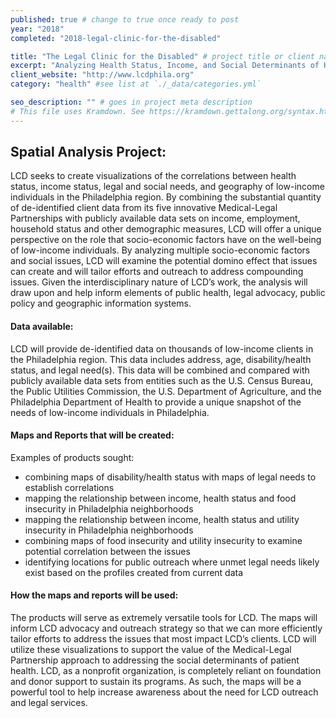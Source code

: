 ```yaml
---
published: true # change to true once ready to post
year: "2018"
completed: "2018-legal-clinic-for-the-disabled"

title: "The Legal Clinic for the Disabled" # project title or client name
excerpt: "Analyzing Health Status, Income, and Social Determinants of Health Across Philadelphia" # shows on project list page
client_website: "http://www.lcdphila.org"
category: "health" #see list at `./_data/categories.yml`

seo_description: "" # goes in project meta description
# This file uses Kramdown. See https://kramdown.gettalong.org/syntax.html for syntax
---
```


## Spatial Analysis Project:
LCD seeks to create visualizations of the correlations between health status, income status, legal and social needs, and geography of low-income individuals in the Philadelphia region. By combining the substantial quantity of de-identified client data from its five innovative Medical-Legal Partnerships with publicly available data sets on income, employment, household status and other demographic measures, LCD will offer a unique perspective on the role that socio-economic factors have on the well-being of low-income individuals.  By analyzing multiple socio-economic factors and social issues, LCD will examine the potential domino effect that issues can create and will tailor efforts and outreach to address compounding issues. Given the interdisciplinary nature of LCD’s work, the analysis will draw upon and help inform elements of public health, legal advocacy, public policy and geographic information systems.

#### Data available:
LCD will provide de-identified data on thousands of low-income clients in the Philadelphia region. This data includes address, age, disability/health status, and legal need(s). This data will be combined and compared with publicly available data sets from entities such as the U.S. Census Bureau, the Public Utilities Commission, the U.S. Department of Agriculture, and the Philadelphia Department of Health to provide a unique snapshot of the needs of low-income individuals in Philadelphia.

#### Maps and Reports that will be created:
Examples of products sought:
- combining maps of disability/health status with maps of legal needs to establish correlations
- mapping the relationship between income, health status and food insecurity in Philadelphia neighborhoods  
- mapping the relationship between income, health status and utility insecurity in Philadelphia neighborhoods
- combining maps of food insecurity and utility insecurity to examine potential correlation between the issues
- identifying locations for public outreach where unmet legal needs likely exist based on the profiles created from current data

#### How the maps and reports will be used:
The products will serve as extremely versatile tools for LCD. The maps will inform LCD advocacy and outreach strategy so that we can more efficiently tailor efforts to address the issues that most impact LCD’s clients. LCD will utilize these visualizations to support the value of the Medical-Legal Partnership approach to addressing the social determinants of patient health. LCD, as a nonprofit organization, is completely reliant on foundation and donor support to sustain its programs. As such, the maps will be a powerful tool to help increase awareness about the need for LCD outreach and legal services.
